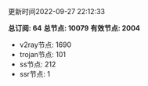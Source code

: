 更新时间2022-09-27 22:12:33

**总订阅: 64**
**总节点: 10079**
**有效节点: 2004**
- v2ray节点: 1690
- trojan节点: 101
- ss节点: 212
- ssr节点: 1

